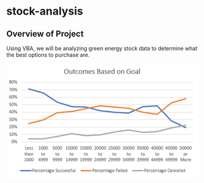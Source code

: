 # stock-analysis

## Overview of Project

Using VBA, we will be analyzing green energy stock data to determine what the best options to purchase are.

<img src="https://github.com/nguyenauloi/Kickstarter-Analysis/blob/main/Resources/imgs/Outcomes_vs_Goals.PNG" width="600">